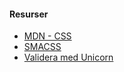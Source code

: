 #### Resurser

* [MDN - CSS](https://developer.mozilla.org)
* [SMACSS](http://smacss.com/book/)
* [Validera med Unicorn](http://validator.w3.org/unicorn/check?ucn_uri=referer&ucn_task=conformance)
